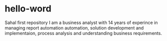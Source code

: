 # hello-word
Sahal first repository 
I am a business analyst with 14 years of experince in managing  report automation automation, solution development and implementaion, process analysis and understanding business requirements. 
